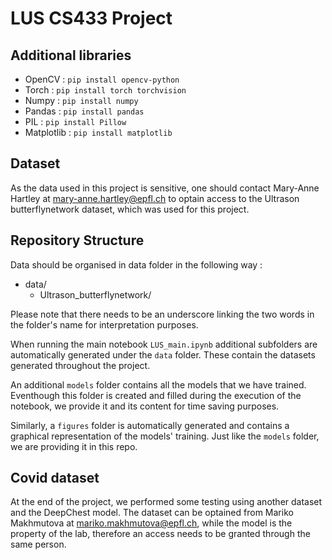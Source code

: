 # LUS CS433 Project
## Additional libraries
- OpenCV : `pip install opencv-python`
- Torch : `pip install torch torchvision`
- Numpy : `pip install numpy`
- Pandas : `pip install pandas`
- PIL : `pip install Pillow`
- Matplotlib : `pip install matplotlib`

## Dataset
As the data used in this project is sensitive, one should contact Mary-Anne Hartley at mary-anne.hartley@epfl.ch to optain access to the Ultrason butterflynetwork dataset, which was used for this project.

## Repository Structure
Data should be organised in data folder in the following way :
- data/
    - Ultrason_butterflynetwork/

Please note that there needs to be an underscore linking the two words in the folder's name for interpretation purposes.

When running the main notebook `LUS_main.ipynb` additional subfolders are automatically generated under the `data` folder. These contain the datasets generated throughout the project.

An additional `models` folder contains all the models that we have trained. Eventhough this folder is created and filled during the execution of the notebook, we provide it and its content for time saving purposes.

Similarly, a `figures` folder is automatically generated and contains a graphical representation of the models' training. Just like the `models` folder, we are providing it in this repo.

## Covid dataset
At the end of the project, we performed some testing using another dataset and the DeepChest model. The dataset can be optained from Mariko Makhmutova at mariko.makhmutova@epfl.ch, while the model is the property of the lab, therefore an access needs to be granted through the same person.